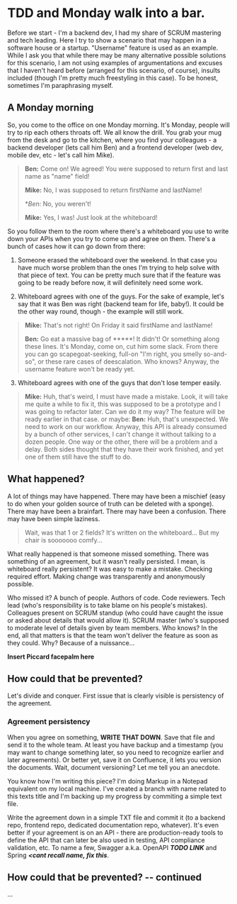 # TDD and Monday walk into a bar.

Before we start - I'm a backend dev, I had my share of SCRUM mastering and tech
leading. Here I try to show a scenario that may happen in a software house or
a startup. "Username" feature is used as an example. While I ask you that while
there may be many alternative possible solutions for this scenario, I am not 
using examples of argumentations and excuses that I haven't heard before
(arranged for this scenario, of course), insults included (though I'm pretty
much freestyling in this case). To be honest, sometimes I'm paraphrasing myself.

## A Monday morning

So, you come to the office on one Monday morning. It's Monday, people will try 
to rip each others throats off. We all know the drill. You grab your mug from 
the desk and go to the kitchen, where you find your colleagues - a backend 
developer (lets call him Ben) and a frontend developer (web dev, mobile dev, etc - let's call him Mike).

> **Ben:** Come on! We agreed! You were supposed to return first and last name as "name" field!
>
> **Mike:** No, I was supposed to return firstName and lastName!
>
> **Ben:* No, you weren't!
>
> **Mike:** Yes, I was! Just look at the whiteboard!

So you follow them to the room where there's a whiteboard you use to write down
your APIs when you try to come up and agree on them. There's a bunch of cases 
how it can go down from there:

1. Someone erased the whiteboard over the weekend. In that case you have much 
  worse problem than the ones I'm trying to help solve with that piece of text.
  You can be pretty much sure that if the feature was going to be ready before
  now, it will definitely need some work.

2. Whiteboard agrees with one of the guys. For the sake of example, let's say 
  that it was Ben was right (backend team for life, baby!).
  It  could be the other way round, though - the example will still work. 
  > **Mike:** That's not right! On Friday it said firstName and lastName!
  >
  > **Ben:** Go eat a massive bag of *****! It didn't!
  Or something along these lines. It's Monday, come on, cut him some slack.
  From there you can go scapegoat-seeking, full-on "I'm right, you smelly so-and-so",
  or these rare cases of deescalation. Who knows? Anyway, the username feature 
  won't be ready yet.
  
3. Whiteboard agrees with one of the guys that don't lose temper easily.
  > **Mike:** Huh, that's weird, I must have made a mistake. Look, it will take me 
    quite a while to fix it, this was supposed to be a prototype and I was going
    to refactor later. Can we do it my way? The feature will be ready earlier
    in that case.
  or maybe:
  > **Ben:** Huh, that's unexpected. We need to work on our workflow. Anyway, this
    API is already consumed by a bunch of other services, I can't change it 
    without talking to a dozen people.
  One way or the other, there will be a problem and a delay. Both sides thought
  that they have their work finished, and yet one of them still have the stuff to
  do.

## What happened?

A lot of things may have happened. There may have been a mischief (easy to do
when your golden source of truth can be deleted with a sponge). There may have
been a brainfart. There may have been a confusion. There may have been simple
laziness.

> Wait, was that 1 or 2 fields? It's written on the whiteboard... But
> my chair is sooooooo comfy...

What really happened is that someone missed something. There was something of
an agreement, but it wasn't really persisted. I mean, is whiteboard really persistent?
It was easy to make a mistake. Checking required effort. Making change was 
transparently and anonymously possible.

Who missed it? A bunch of people. Authors of code. Code reviewers. Tech lead 
(who's responsibility is to take blame on his people's mistakes).  Colleagues 
present on SCRUM standup (who could have caught the issue or asked about details
that would allow it). SCRUM master (who's supposed to moderate level of details
given by team members. Who knows? In the end, all that matters is that the team
won't deliver the feature as soon as they could. Why? Because of a nuissance...

**Insert Piccard facepalm here**

## How could that be prevented?

Let's divide and conquer. First issue that is clearly visible is persistency of
the agreement. 

### Agreement persistency

When you agree on something, **WRITE THAT DOWN**. Save that file
and send it to the whole team. At least you have backup and a timestamp (you
may want to change something later, so you need to recognize earlier and later
agreements). Or better yet, save it on Confluence, it lets you version the 
documents. Wait, document versioning? Let me tell you an anecdote.

You know how I'm writing this piece? I'm doing Markup in a Notepad equivalent
on my local machine. I've created a branch with name related to this texts title
and I'm backing up my progress by commiting a simple text file.

Write the agreement down in a simple TXT file and commit it (to a backend repo,
frontend repo, dedicated documentation repo, whatever). It's even better if your
agreement is on an API - there are production-ready tools to define the API that
can later be also used in testing, API compliance validation, etc. To name a few,
Swagger a.k.a. OpenAPI ***TODO LINK*** and Spring ***<cant recall name, fix this***.

## How could that be prevented? -- continued

...
